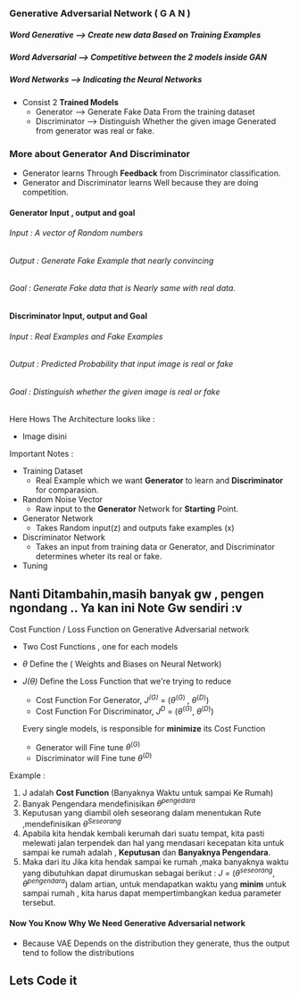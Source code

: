 ### Generative Adversarial Network ( G A N )
##### Word Generative --> Create new data Based on *Training* Examples
##### Word Adversarial --> Competitive between the 2 models inside GAN
##### Word Networks --> Indicating the Neural Networks
- Consist 2 **Trained Models** 
	- Generator --> Generate Fake Data From the training dataset <Capture Characteristic>
	- Discriminator  --> Distinguish Whether the given image Generated from generator was real or fake.

### More about Generator And Discriminator
- Generator learns Through **Feedback** from Discriminator classification.
- Generator and Discriminator learns Well because they are doing competition.

#### Generator Input , output and goal
###### Input : A vector of Random numbers
###### Output : Generate Fake Example that nearly convincing 
###### Goal : Generate Fake data that is Nearly same with real data.
#### Discriminator Input, output and Goal
###### Input : Real Examples and Fake Examples
###### Output : Predicted Probability that input image is real or fake
###### Goal : Distinguish whether the given image is real or fake

Here Hows The Architecture looks like : 
- Image disini

Important Notes : 
- Training Dataset 
	- Real Example which we want **Generator** to learn and  **Discriminator** for comparasion.
- Random Noise Vector 
	- Raw input to the **Generator** Network for **Starting** Point.
- Generator Network
	- Takes Random input(z) and outputs fake examples (x)
- Discriminator Network
	- Takes an input from training data or Generator, and Discriminator determines wheter its real or fake.
- Tuning

## Nanti Ditambahin,masih banyak gw , pengen ngondang .. Ya kan ini Note Gw sendiri :v

Cost Function / Loss Function on Generative Adversarial network
- Two Cost Functions , one for each models
- $\theta$ Define the ( Weights and Biases on Neural Network)
- *J($\theta$)* Define the Loss Function that we're trying to reduce

	- Cost Function For Generator, *J$^{(G)}$*  = ($\theta^{(G)}$ , $\theta^{(D)}$)
	- Cost Function For Discriminator, *J$^{D}$* = ($\theta^{(G)}$, $\theta^{(D)}$)

	Every single models, is responsible for **minimize** its Cost Function
	- Generator will Fine tune $\theta^{(G)}$
	- Discriminator will Fine tune $\theta^{(D)}$

Example :
1. J adalah **Cost Function** (Banyaknya Waktu untuk sampai Ke Rumah)
2. Banyak Pengendara mendefinisikan $\theta^{pengedara}$
3. Keputusan yang diambil oleh seseorang dalam menentukan Rute ,mendefinisikan $\theta^{Seseorang}$
4. Apabila kita hendak kembali kerumah dari suatu tempat, kita pasti melewati jalan terpendek dan hal yang mendasari kecepatan kita untuk sampai ke rumah adalah , **Keputusan** dan **Banyaknya Pengendara**.
5. Maka dari itu Jika kita hendak sampai ke rumah ,maka banyaknya waktu yang dibutuhkan dapat dirumuskan sebagai berikut : *J* = ($\theta^{seseorang}$, $\theta^{pengendara}$) dalam artian, untuk mendapatkan waktu yang **minim** untuk sampai rumah , kita harus dapat mempertimbangkan kedua parameter tersebut.

#### Now You Know Why We Need Generative Adversarial network 
- Because VAE Depends on the distribution they generate, thus the output tend to follow the distributions

## Lets Code it



 